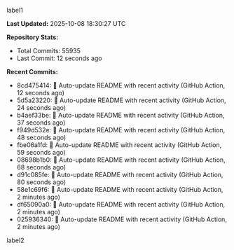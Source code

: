 
label1 
<!-- ACTIVITY_START -->
**Last Updated:** 2025-10-08 18:30:27 UTC

**Repository Stats:**
- Total Commits: 55935
- Last Commit: 12 seconds ago

**Recent Commits:**
- 8cd475414: 🤖 Auto-update README with recent activity (GitHub Action, 12 seconds ago)
- 5d5a23220: 🤖 Auto-update README with recent activity (GitHub Action, 24 seconds ago)
- b4aef33be: 🤖 Auto-update README with recent activity (GitHub Action, 37 seconds ago)
- f949d532e: 🤖 Auto-update README with recent activity (GitHub Action, 48 seconds ago)
- fbe06a1fd: 🤖 Auto-update README with recent activity (GitHub Action, 59 seconds ago)
- 08698b1b0: 🤖 Auto-update README with recent activity (GitHub Action, 68 seconds ago)
- d91c085fe: 🤖 Auto-update README with recent activity (GitHub Action, 80 seconds ago)
- 58e1c69f6: 🤖 Auto-update README with recent activity (GitHub Action, 2 minutes ago)
- df65090a0: 🤖 Auto-update README with recent activity (GitHub Action, 2 minutes ago)
- 025936340: 🤖 Auto-update README with recent activity (GitHub Action, 2 minutes ago)
<!-- ACTIVITY_END -->

label2
